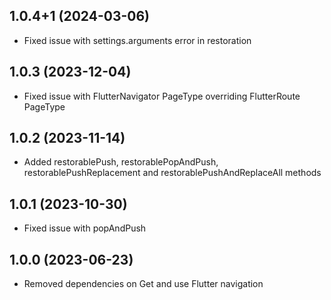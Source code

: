 ## 1.0.4+1 (2024-03-06)

- Fixed issue with settings.arguments error in restoration

## 1.0.3 (2023-12-04)

- Fixed issue with FlutterNavigator PageType overriding FlutterRoute PageType

## 1.0.2 (2023-11-14)

- Added restorablePush, restorablePopAndPush, restorablePushReplacement and restorablePushAndReplaceAll methods

## 1.0.1 (2023-10-30)

- Fixed issue with popAndPush

## 1.0.0 (2023-06-23)

- Removed dependencies on Get and use Flutter navigation